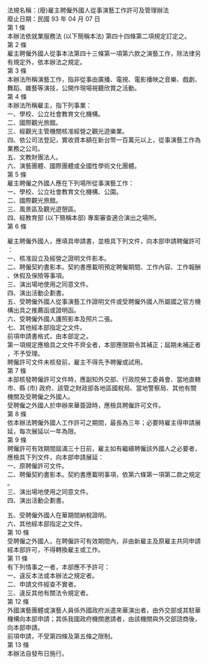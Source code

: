 法規名稱：(廢)雇主聘僱外國人從事演藝工作許可及管理辦法  
廢止日期：民國 93 年 04 月 07 日  
第 1 條  
本辦法依就業服務法 (以下簡稱本法) 第四十四條第二項規定訂定之。  
第 2 條  
雇主聘僱外國人從事本法第四十三條第一項第六款之演藝工作，除法律另  
有規定外，依本辦法之規定。  
第 3 條  
本辦法所稱演藝工作，指非從事由廣播、電視、電影播映之音樂、戲劇、  
舞蹈、雜藝等演技，公開作現場視聽欣賞之活動。  
第 4 條  
本辦法所稱雇主，指下列事業：  
一、學校、公立社會教育文化機構。  
二、國際觀光旅館。  
三、經觀光主管機關核准經營之觀光遊樂業。  
四、依公司法登記，實收資本額在新台幣一百萬元以上，從事演藝工作為  
業務之公司。  
五、文教財團法人。  
六、演藝團體、國際團體或全國性學術文化團體。  
第 5 條  
雇主聘僱之外國人應在下列場所從事演藝工作：  
一、學校、公立社會教育文化機構、公園。  
二、國際觀光旅館。  
三、風景區及觀光遊憩區。  
四、經教育部 (以下簡稱本部) 專案審查適合演出之場所。  
第 6 條  


雇主聘僱外國人，應填具申請書，並檢具下列文件，向本部申請聘僱許可  
：  
一、核准設立及經營之證明文件影本。  
二、聘僱契約書影本。契約書應載明預定聘僱期間、工作內容、工作報酬  
、休假及保險等事項。  
三、演出場地使用之同意文件。  
四、演出活動企劃書。  
五、受聘僱外國人從事演藝工作證明文件或受聘僱外國人所屬國之官方機  
構出具之推薦函或證明函。  
六、受聘僱外國人護照影本及照片二張。  
七、其他經本部指定之文件。  
前項申請書格式，由本部定之。  
第一項規定應檢具之文件不齊全者，本部應限期令其補正；屆期未補正者  
，不予受理。  
聘僱許可文件未核發前，雇主不得先予聘僱或試用。  
第 7 條  
本部核發聘僱許可文件時，應副知外交部、行政院勞工委員會、當地直轄  
市、縣 (市) 政府、該管之財政部各地區國稅局、當地警察局、其他有關  
機關及受聘僱之外國人。  
受聘僱之外國人於申辦來華簽證時，應檢具聘僱許可文件。  
第 8 條  
依本辦法聘僱外國人工作許可之期間，最長為三年；必要時雇主得申請展  
延，每次展延以一年為限。  
第 9 條  
聘僱許可有效期間屆滿三十日前，雇主如有繼續聘僱該外國人之必要者，  
應檢具下列文件，向本部申請展延：  
一、原聘僱許可文件。  
二、聘僱契約書影本。契約書應載明事項，依第六條第一項第二款之規定  
。  
三、演出場地使用之同意文件。  
四、演出活動企劃書。  


五、受聘僱外國人在華期間納稅證明。  
六、其他經本部指定之文件。  
第 10 條  
受聘僱之外國人，在聘僱許可有效期間內，非由新雇主及原雇主共同申請  
經本部許可，不得轉換雇主或工作。  
第 11 條  
有下列情事之一者，本部應不予許可：  
一、違反本法或本辦法之規定者。  
二、申請文件經查不實者。  
三、違反其他有關法令規定者。  
第 12 條  
外國演藝團體或演藝人員係外國政府派遣來華演出者，由外交部或其駐華  
機構向本部申請；其係我國政府機關邀請者，由該機關與外交部諮商後，  
向本部申請。  
前項申請，不受第四條及第五條之限制。  
第 13 條  
本辦法自發布日施行。  


